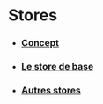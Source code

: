 # Stores

- ### [Concept](./4-1_concept.md)
- ### [Le store de base](./4-2_writable.md)
- ### [Autres stores](./4-3_other.md)
